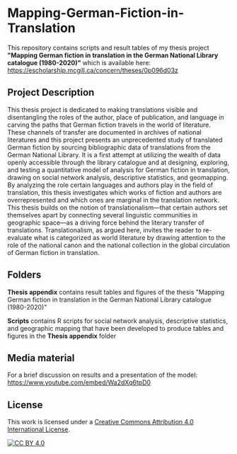 # Mapping-German-Fiction-in-Translation

This repository contains scripts and result tables of my thesis project **"Mapping German fiction in translation in the German National Library catalogue (1980-2020)"** which is available here: https://escholarship.mcgill.ca/concern/theses/0p096d03z

## Project Description
This thesis project is dedicated to making translations visible and disentangling the roles of the author, place of publication, and language in carving the paths that German fiction travels in the world of literature. These channels of transfer are documented in archives of national literatures and this project presents an unprecedented study of translated German fiction by sourcing bibliographic data of translations from the German National Library. It is a first attempt at utilizing the wealth of data openly accessible through the library catalogue and at designing, exploring, and testing a quantitative model of analysis for German fiction in translation, drawing on social network analysis, descriptive statistics, and geomapping. By analyzing the role certain languages and authors play in the field of translation, this thesis investigates which works of fiction and authors are overrepresented and which ones are marginal in the translation network. This thesis builds on the notion of translationalism—that certain authors set themselves apart by connecting several linguistic communities in geographic space—as a driving force behind the literary transfer of translations. Translationalism, as argued here, invites the reader to re-evaluate what is categorized as world literature by drawing attention to the role of the national canon and the national collection in the global circulation of German fiction in translation.

## Folders

**Thesis appendix** contains result tables and figures of the thesis "Mapping German fiction in translation in the German National Library catalogue (1980-2020)"

**Scripts** contains R scripts for social network analysis, descriptive statistics, and geographic mapping that have been developed to produce tables and figures in the **Thesis appendix** folder

## Media material

For a brief discussion on results and a presentation of the model:
https://www.youtube.com/embed/Wa2dXq6tpD0


## License

This work is licensed under a
[Creative Commons Attribution 4.0 International License][cc-by].

[![CC BY 4.0][cc-by-image]][cc-by]

[cc-by]: http://creativecommons.org/licenses/by/4.0/
[cc-by-image]: https://i.creativecommons.org/l/by/4.0/88x31.png
[cc-by-shield]: https://img.shields.io/badge/License-CC%20BY%204.0-lightgrey.svg
